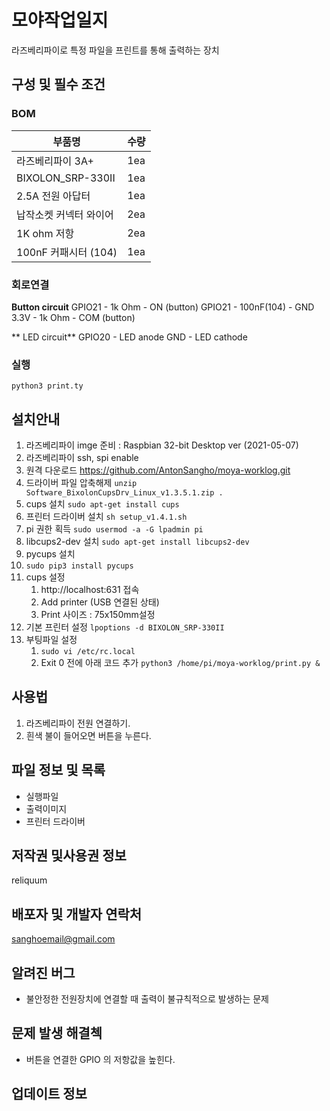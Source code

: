 # 모야작업일지 
라즈베리파이로 특정 파일을 프린트를 통해 출력하는 장치 
## 구성 및 필수 조건 
### BOM

| 부품명 | 수량 |  
| ----------- | ----------- | 
| 라즈베리파이 3A+ | 1ea |  
| BIXOLON_SRP-330II  | 1ea |
| 2.5A 전원 아답터 | 1ea |
| 납작소켓 커넥터 와이어 | 2ea |
| 1K ohm 저항 | 2ea |
| 100nF 커패시터 (104) | 1ea |

### 회로연결 
**Button circuit**
GPIO21 - 1k Ohm - ON (button)
GPIO21 - 100nF(104) -  GND 
3.3V - 1k Ohm - COM (button) 

** LED circuit**
GPIO20 - LED anode 
GND - LED cathode 

### 실행
`python3 print.ty`

## 설치안내
1. 라즈베리파이 imge 준비 : Raspbian 32-bit Desktop ver (2021-05-07)
2. 라즈베리파이 ssh, spi enable 
3. 원격 다운로드 
https://github.com/AntonSangho/moya-worklog.git
4. 드라이버 파일 압축해제
	`unzip Software_BixolonCupsDrv_Linux_v1.3.5.1.zip .`
6. cups 설치
	`sudo apt-get install cups`
6. 프린터 드라이버 설치
	`sh setup_v1.4.1.sh`
7. pi  권한 획득 
	`sudo usermod -a -G lpadmin pi`
8. libcups2-dev 설치 
	`sudo apt-get install libcups2-dev`
9. pycups 설치 
10. `sudo pip3 install pycups`
11. cups 설정
	1. http://localhost:631 접속
	2. Add printer (USB 연결된 상태)
	3. Print 사이즈 : 75x150mm설정 
12. 기본 프린터 설정 
	`lpoptions -d BIXOLON_SRP-330II`
12. 부팅파일 설정 
	1. `sudo vi /etc/rc.local`
	2. Exit 0 전에 아래 코드 추가
		`python3 /home/pi/moya-worklog/print.py &`
## 사용법
1.	라즈베리파이 전원 연결하기. 
2.	흰색 불이 들어오면 버튼을 누른다. 


## 파일 정보 및 목록 
- 실행파일
- 출력이미지
- 프린터 드라이버 

## 저작권 및사용권 정보 
reliquum 

## 배포자 및 개발자 연락처 
sanghoemail@gmail.com 

## 알려진 버그
- 불안정한 전원장치에 연결할 때 출력이 불규칙적으로 발생하는 문제

## 문제 발생 해결첵 
- 버튼을 연결한 GPIO 의 저항값을 높힌다. 

## 업데이트 정보 
